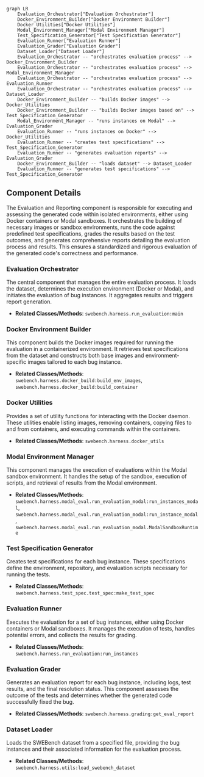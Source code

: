 ```mermaid
graph LR
    Evaluation_Orchestrator["Evaluation Orchestrator"]
    Docker_Environment_Builder["Docker Environment Builder"]
    Docker_Utilities["Docker Utilities"]
    Modal_Environment_Manager["Modal Environment Manager"]
    Test_Specification_Generator["Test Specification Generator"]
    Evaluation_Runner["Evaluation Runner"]
    Evaluation_Grader["Evaluation Grader"]
    Dataset_Loader["Dataset Loader"]
    Evaluation_Orchestrator -- "orchestrates evaluation process" --> Docker_Environment_Builder
    Evaluation_Orchestrator -- "orchestrates evaluation process" --> Modal_Environment_Manager
    Evaluation_Orchestrator -- "orchestrates evaluation process" --> Evaluation_Runner
    Evaluation_Orchestrator -- "orchestrates evaluation process" --> Dataset_Loader
    Docker_Environment_Builder -- "builds Docker images" --> Docker_Utilities
    Docker_Environment_Builder -- "builds Docker images based on" --> Test_Specification_Generator
    Modal_Environment_Manager -- "runs instances on Modal" --> Evaluation_Grader
    Evaluation_Runner -- "runs instances on Docker" --> Docker_Utilities
    Evaluation_Runner -- "creates test specifications" --> Test_Specification_Generator
    Evaluation_Runner -- "generates evaluation reports" --> Evaluation_Grader
    Docker_Environment_Builder -- "loads dataset" --> Dataset_Loader
    Evaluation_Runner -- "generates test specifications" --> Test_Specification_Generator
```

## Component Details

The Evaluation and Reporting component is responsible for executing and assessing the generated code within isolated environments, either using Docker containers or Modal sandboxes. It orchestrates the building of necessary images or sandbox environments, runs the code against predefined test specifications, grades the results based on the test outcomes, and generates comprehensive reports detailing the evaluation process and results. This ensures a standardized and rigorous evaluation of the generated code's correctness and performance.

### Evaluation Orchestrator
The central component that manages the entire evaluation process. It loads the dataset, determines the execution environment (Docker or Modal), and initiates the evaluation of bug instances. It aggregates results and triggers report generation.
- **Related Classes/Methods**: `swebench.harness.run_evaluation:main`

### Docker Environment Builder
This component builds the Docker images required for running the evaluation in a containerized environment. It retrieves test specifications from the dataset and constructs both base images and environment-specific images tailored to each bug instance.
- **Related Classes/Methods**: `swebench.harness.docker_build:build_env_images`, `swebench.harness.docker_build:build_container`

### Docker Utilities
Provides a set of utility functions for interacting with the Docker daemon. These utilities enable listing images, removing containers, copying files to and from containers, and executing commands within the containers.
- **Related Classes/Methods**: `swebench.harness.docker_utils`

### Modal Environment Manager
This component manages the execution of evaluations within the Modal sandbox environment. It handles the setup of the sandbox, execution of scripts, and retrieval of results from the Modal environment.
- **Related Classes/Methods**: `swebench.harness.modal_eval.run_evaluation_modal:run_instances_modal`, `swebench.harness.modal_eval.run_evaluation_modal:run_instance_modal`, `swebench.harness.modal_eval.run_evaluation_modal.ModalSandboxRuntime`

### Test Specification Generator
Creates test specifications for each bug instance. These specifications define the environment, repository, and evaluation scripts necessary for running the tests.
- **Related Classes/Methods**: `swebench.harness.test_spec.test_spec:make_test_spec`

### Evaluation Runner
Executes the evaluation for a set of bug instances, either using Docker containers or Modal sandboxes. It manages the execution of tests, handles potential errors, and collects the results for grading.
- **Related Classes/Methods**: `swebench.harness.run_evaluation:run_instances`

### Evaluation Grader
Generates an evaluation report for each bug instance, including logs, test results, and the final resolution status. This component assesses the outcome of the tests and determines whether the generated code successfully fixed the bug.
- **Related Classes/Methods**: `swebench.harness.grading:get_eval_report`

### Dataset Loader
Loads the SWEBench dataset from a specified file, providing the bug instances and their associated information for the evaluation process.
- **Related Classes/Methods**: `swebench.harness.utils:load_swebench_dataset`
